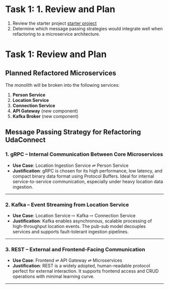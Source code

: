 # Task 1: 1. Review and Plan
1. Review the starter project [starter project](https://github.com/udacity/cd0309-message-passing-projects-starter)
2. Determine which message passing strategies would integrate well when refactoring to a microservice architecture.


# Task 1: Review and Plan

## Planned Refactored Microservices

The monolith will be broken into the following services:

1. **Person Service**
2. **Location Service**
3. **Connection Service**
4. **API Gateway** (new component)
5. **Kafka Broker** (new component)

## Message Passing Strategy for Refactoring UdaConnect

### 1. **gRPC** – Internal Communication Between Core Microservices

* **Use Case**: Location Ingestion Service ⇌ Person Service
* **Justification**: gRPC is chosen for its high performance, low latency, and compact binary data format using Protocol Buffers. Ideal for internal service-to-service communication, especially under heavy location data ingestion.

---

### 2. **Kafka** – Event Streaming from Location Service

* **Use Case**: Location Service ⇨ Kafka ⇨ Connection Service
* **Justification**: Kafka enables asynchronous, scalable processing of high-throughput location events. The pub-sub model decouples services and supports fault-tolerant ingestion pipelines.

---

### 3. **REST** – External and Frontend-Facing Communication

* **Use Case**: Frontend ⇌ API Gateway ⇌ Microservices
* **Justification**: REST is a widely adopted, human-readable protocol perfect for external interaction. It supports frontend access and CRUD operations with minimal learning curve.

---



